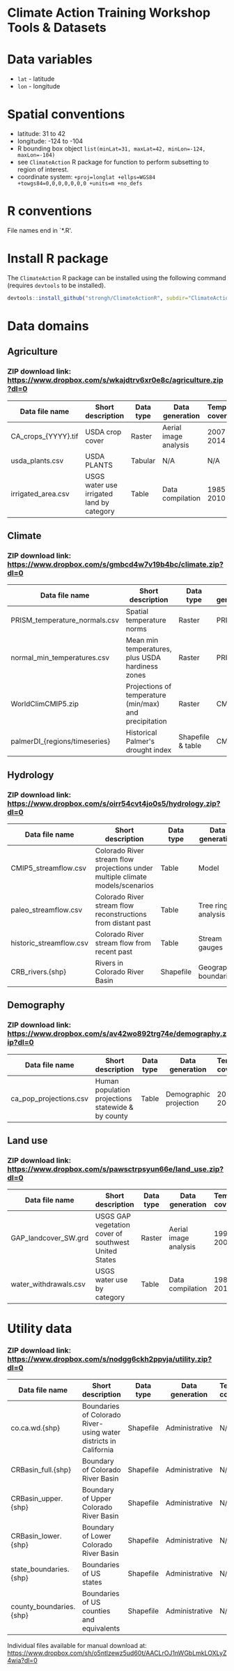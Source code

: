 # Climate Action Training Workshop Tools & Datasets

# Data variables
+ `lat` - latitude
+ `lon` - longitude

# Spatial conventions
+ latitude: 31 to 42
+ longitude: -124 to -104
+ R bounding box object `list(minLat=31, maxLat=42, minLon=-124, maxLon=-104)`
+ see `ClimateAction` R package for function to perform subsetting to region of interest.
+ coordinate system: `+proj=longlat +ellps=WGS84 +towgs84=0,0,0,0,0,0,0 +units=m +no_defs`

# R conventions
File names end in `*.R'.

# Install R package
The `ClimateAction` R package can be installed using the following command (requires `devtools` to be installed).

```r
devtools::install_github("strongh/ClimateActionR", subdir="ClimateAction")
```

# Data domains

## Agriculture
### ZIP download link: https://www.dropbox.com/s/wkajdtrv6xr0e8c/agriculture.zip?dl=0
| Data file name | Short description | Data type | Data generation | Temporal coverage | Temporal Resolution | Spatial coverage | Spatial resolution | Metadata URL |
| -------------- | ----------------- | --------- | --------------- | ----------------- | ------------------- | ---------------- | ------------------ | ------------ |
| CA_crops_{YYYY}.tif | USDA crop cover | Raster | Aerial image analysis | 2007-2014 | Annual | California | 30 m | https://catalog.data.gov/dataset/cropscape-cropland-data-layer |
| usda_plants.csv | USDA PLANTS | Tabular | N/A | N/A | N/A | SW USA | N/A | http://plants.usda.gov/adv_search.html |
| irrigated_area.csv | USGS water use irrigated land by category | Table | Data compilation | 1985-2010 | 5 years | California | County | http://waterdata.usgs.gov/ca/nwis/wu |


## Climate
### ZIP download link: https://www.dropbox.com/s/gmbcd4w7v19b4bc/climate.zip?dl=0
| Data file name | Short description | Data type | Data generation | Temporal coverage | Temporal Resolution | Spatial coverage | Spatial resolution | Metadata URL |
| -------------- | ----------------- | --------- | --------------- | ----------------- | ------------------- | ---------------- | ------------------ | ------------ |
| PRISM_temperature_normals.csv | Spatial temperature norms | Raster | PRISM | 1981-2010 | monthly | SW USA  | 4km grid squares | http://www.prism.oregonstate.edu/normals/ |
| normal_min_temperatures.csv | Mean min temperatures, plus USDA hardiness zones | Raster | PRISM | 1981-2010 | N/A | contiguous USA | 4km grid squares | http://www.prism.oregonstate.edu/normals/ |
| WorldClimCMIP5.zip | Projections of temperature (min/max) and precipitation  | Raster | CMIP5 | 2050 & 2070 normals | monthly | SW USA  | 2.5 arc-minute | http://www.worldclim.org/CMIP5_2.5m/ |
| palmerDI_{regions/timeseries} | Historical Palmer's drought index | Shapefile & table | CMIP5 | 1895-2016 (Feb.) | monthly | SW USA  | 2.5 arc-minute | http://www1.ncdc.noaa.gov/pub/data/cirs/climdiv/ |


## Hydrology
### ZIP download link: https://www.dropbox.com/s/oirr54cvt4jo0s5/hydrology.zip?dl=0
| Data file name | Short description | Data type | Data generation | Temporal coverage | Temporal Resolution | Spatial coverage | Spatial resolution | Metadata URL |
| -------------- | ----------------- | --------- | --------------- | ----------------- | ------------------- | ---------------- | ------------------ | ------------ |
| CMIP5_streamflow.csv | Colorado River stream flow projections under multiple climate models/scenarios | Table | Model | 1950-2099 | Monthly | 9 georeferenced stations | N/A | http://gdo-dcp.ucllnl.org/downscaled_cmip_projections/ |
| paleo_streamflow.csv | Colorado River stream flow reconstructions from distant past | Table | Tree ring analysis | varies by site, >400 years | Annual | 7 georeferenced stations | N/A | http://treeflow.info/ |
| historic_streamflow.csv | Colorado River stream flow from recent past | Table | Stream gauges | 1906-2012 | Monthly | 9 stations | N/A | http://www.usbr.gov/lc/region/g4000/NaturalFlow/current.html |
| CRB_rivers.{shp} | Rivers in Colorado River Basin | Shapefile | Geographic boundaries | N/A | N/A | N/A | N/A | http://www.nohrsc.noaa.gov/gisdatasets/ |


## Demography
### ZIP download link: https://www.dropbox.com/s/av42wo892trg74e/demography.zip?dl=0
| Data file name | Short description | Data type | Data generation | Temporal coverage | Temporal Resolution | Spatial coverage | Spatial resolution | Metadata URL |
| -------------- | ----------------- | --------- | --------------- | ----------------- | ------------------- | ---------------- | ------------------ | ------------ |
| ca_pop_projections.csv | Human population projections statewide & by county | Table | Demographic projection | 2010-2060 | Yearly | California | County | http://www.dof.ca.gov/research/demographic/reports/projections/ |


## Land use
### ZIP download link: https://www.dropbox.com/s/pawsctrpsyun66e/land_use.zip?dl=0
| Data file name | Short description | Data type | Data generation | Temporal coverage | Temporal Resolution | Spatial coverage | Spatial resolution | Metadata URL |
| -------------- | ----------------- | --------- | --------------- | ----------------- | ------------------- | ---------------- | ------------------ | ------------ |
| GAP_landcover_SW.grd | USGS GAP vegetation cover of southwest United States | Raster | Aerial image analysis | 1999-2001 | N/A | CO, UT, NV, AZ, NM, CA | 30 m | http://gapanalysis.usgs.gov/gaplandcover/data/ |
| water_withdrawals.csv | USGS water use by category | Table | Data compilation | 1985-2010 | 5 years | California | County | http://waterdata.usgs.gov/ca/nwis/wu |


# Utility data
### ZIP download link: https://www.dropbox.com/s/nodgg6ckh2ppvja/utility.zip?dl=0
| Data file name | Short description | Data type | Data generation | Temporal coverage | Temporal Resolution | Spatial coverage | Spatial resolution | Metadata URL |
| -------------- | ----------------- | --------- | --------------- | ----------------- | ------------------- | ---------------- | ------------------ | ------------ |
| co.ca.wd.{shp} | Boundaries of Colorado River-using water districts in California | Shapefile | Administrative | N/A | N/A | N/A | N/A | https://datahub.io/dataset/california-water-district-boundaries |
| CRBasin_full.{shp} | Boundary of Colorado River Basin | Shapefile | Administrative | N/A | N/A | N/A | N/A | https://www.sciencebase.gov/catalog/item/4fb697b2e4b03ad19d64b47f |
| CRBasin_upper.{shp} | Boundary of Upper Colorado River Basin | Shapefile | Administrative | N/A | N/A | N/A | N/A | https://www.sciencebase.gov/catalog/item/4fb697b2e4b03ad19d64b47f |
| CRBasin_lower.{shp} | Boundary of Lower Colorado River Basin | Shapefile | Administrative | N/A | N/A | N/A | N/A | https://www.sciencebase.gov/catalog/item/4fb697b2e4b03ad19d64b47f |
| state_boundaries.{shp} | Boundaries of US states | Shapefile | Administrative | N/A | N/A | N/A | N/A | https://www.census.gov/geo/maps-data/data/tiger-line.html |
| county_boundaries.{shp} | Boundaries of US counties and equivalents | Shapefile | Administrative | N/A | N/A | N/A | N/A | https://www.census.gov/geo/maps-data/data/tiger-line.html |


Individual files available for manual download at: https://www.dropbox.com/sh/o5ntlzewz5ud60t/AACLrOJ1nWGbLmkLOXLyZ4wia?dl=0
